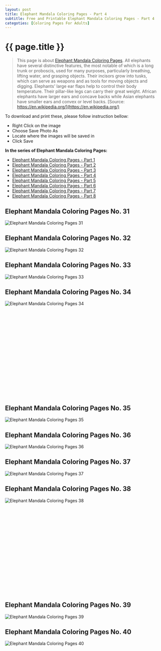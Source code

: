 ```yaml
---
layout: post
title: Elephant Mandala Coloring Pages - Part 4
subtitle: Free and Printable Elephant Mandala Coloring Pages - Part 4
categoties: [Coloring Pages For Adults]
---
```

{{ page.title }}
================
> This page is about [Elephant Mandala Coloring Pages](https://freecoloringpages.github.io/). All elephants have several distinctive features, the most notable of which is a long trunk or proboscis, used for many purposes, particularly breathing, lifting water, and grasping objects. Their incisors grow into tusks, which can serve as weapons and as tools for moving objects and digging. Elephants' large ear flaps help to control their body temperature. Their pillar-like legs can carry their great weight. African elephants have larger ears and concave backs while Asian elephants have smaller ears and convex or level backs. [Source: https://en.wikipedia.org/](https://en.wikipedia.org/)

To download and print these, please follow instruction bellow:
* Right Click on the image 
* Choose Save Photo As 
* Locate where the images will be saved in 
* Click Save

**In the series of Elephant Mandala Coloring Pages:**

* [Elephant Mandala Coloring Pages - Part 1](https://freecoloringpages.github.io/2017/11/28/Elephant-Mandala-Coloring-Pages-part-1.html)
* [Elephant Mandala Coloring Pages - Part 2](https://freecoloringpages.github.io/2017/11/28/Elephant-Mandala-Coloring-Pages-part-2.html)
* [Elephant Mandala Coloring Pages - Part 3](https://freecoloringpages.github.io/2017/11/28/Elephant-Mandala-Coloring-Pages-part-3.html)
* [Elephant Mandala Coloring Pages - Part 4](https://freecoloringpages.github.io/2017/11/28/Elephant-Mandala-Coloring-Pages-part-4.html)
* [Elephant Mandala Coloring Pages - Part 5](https://freecoloringpages.github.io/2017/11/28/Elephant-Mandala-Coloring-Pages-part-5.html)
* [Elephant Mandala Coloring Pages - Part 6](https://freecoloringpages.github.io/2017/11/28/Elephant-Mandala-Coloring-Pages-part-6.html)
* [Elephant Mandala Coloring Pages - Part 7](https://freecoloringpages.github.io/2017/11/28/Elephant-Mandala-Coloring-Pages-part-7.html)
* [Elephant Mandala Coloring Pages - Part 8](https://freecoloringpages.github.io/2017/11/28/Elephant-Mandala-Coloring-Pages-part-8.html)

## Elephant Mandala Coloring Pages No. 31
![Elephant Mandala Coloring Pages 31](https://freecoloringpages.github.io/img1/Elephant-Mandala-Coloring-Pages%20(31).jpg "Elephant Mandala Coloring Pages 31")

## Elephant Mandala Coloring Pages No. 32
![Elephant Mandala Coloring Pages 32](https://freecoloringpages.github.io/img1/Elephant-Mandala-Coloring-Pages%20(32).jpg "Elephant Mandala Coloring Pages 32")

## Elephant Mandala Coloring Pages No. 33
![Elephant Mandala Coloring Pages 33](https://freecoloringpages.github.io/img1/Elephant-Mandala-Coloring-Pages%20(33).jpg "Elephant Mandala Coloring Pages 33")

## Elephant Mandala Coloring Pages No. 34
![Elephant Mandala Coloring Pages 34](https://freecoloringpages.github.io/img1/Elephant-Mandala-Coloring-Pages%20(34).jpg "Elephant Mandala Coloring Pages 34")

<script async src="//pagead2.googlesyndication.com/pagead/js/adsbygoogle.js"></script><!-- Texxtonly --><ins class="adsbygoogle" style="display:inline-block;width:336px;height:280px" data-ad-client="ca-pub-6753140515841889" data-ad-slot="3207852233"></ins><script>(adsbygoogle = window.adsbygoogle || []).push({}); </script>

## Elephant Mandala Coloring Pages No. 35
![Elephant Mandala Coloring Pages 35](https://freecoloringpages.github.io/img1/Elephant-Mandala-Coloring-Pages%20(35).jpg "Elephant Mandala Coloring Pages 35")

## Elephant Mandala Coloring Pages No. 36
![Elephant Mandala Coloring Pages 36](https://freecoloringpages.github.io/img1/Elephant-Mandala-Coloring-Pages%20(36).jpg "Elephant Mandala Coloring Pages 36")

## Elephant Mandala Coloring Pages No. 37
![Elephant Mandala Coloring Pages 37](https://freecoloringpages.github.io/img1/Elephant-Mandala-Coloring-Pages%20(37).jpg "Elephant Mandala Coloring Pages 37")

## Elephant Mandala Coloring Pages No. 38
![Elephant Mandala Coloring Pages 38](https://freecoloringpages.github.io/img1/Elephant-Mandala-Coloring-Pages%20(38).jpg "Elephant Mandala Coloring Pages 38")

<script async src="//pagead2.googlesyndication.com/pagead/js/adsbygoogle.js"></script><!-- Texxtonly --><ins class="adsbygoogle" style="display:inline-block;width:336px;height:280px" data-ad-client="ca-pub-6753140515841889" data-ad-slot="3207852233"></ins><script>(adsbygoogle = window.adsbygoogle || []).push({}); </script>

## Elephant Mandala Coloring Pages No. 39
![Elephant Mandala Coloring Pages 39](https://freecoloringpages.github.io/img1/Elephant-Mandala-Coloring-Pages%20(39).jpg "Elephant Mandala Coloring Pages 39")

## Elephant Mandala Coloring Pages No. 40
![Elephant Mandala Coloring Pages 40](https://freecoloringpages.github.io/img1/Elephant-Mandala-Coloring-Pages%20(40).jpg "Elephant Mandala Coloring Pages 40")

